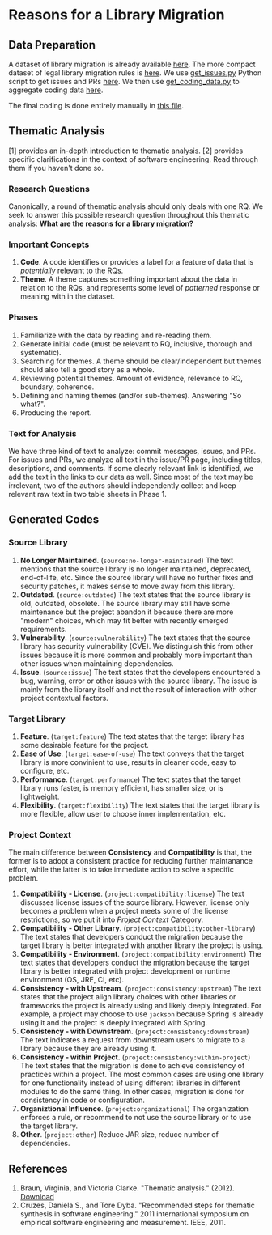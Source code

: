 # Reasons for a Library Migration

## Data Preparation

A dataset of library migration is already available [here](data/migrations.xlsx).
The more compact dataset of legal library migration rules is [here](data/rules.xlsx).
We use [get_issues.py](get_prs_by_commits.py) Python script to get issues and PRs [here](data/prs.xlsx).
We then use [get_coding_data.py](get_coding_data.py) to aggregate coding data [here](data/coding_commits_prs.xlsx).

The final coding is done entirely manually in [this file](data/coding.xlsx).

## Thematic Analysis

[1] provides an in-depth introduction to thematic analysis. 
[2] provides specific clarifications in the context of software engineering. 
Read through them if you haven't done so.

### Research Questions

Canonically, a round of thematic analysis should only deals with one RQ.
We seek to answer this possible research question throughout this thematic analysis:
**What are the reasons for a library migration?**

### Important Concepts

1. **Code**. A code identifies or provides a label for a feature of data that is *potentially* relevant to the RQs.
2. **Theme**. A theme captures something important about the data in relation to the RQs, 
and represents some level of *patterned* response or meaning with in the dataset.

### Phases

1. Familiarize with the data by reading and re-reading them.
2. Generate initial code (must be relevant to RQ, inclusive, thorough and systematic).
3. Searching for themes. A theme should be clear/independent but themes should also tell a good story as a whole.
4. Reviewing potential themes. Amount of evidence, relevance to RQ, boundary, coherence.
5. Defining and naming themes (and/or sub-themes). Answering "So what?".
6. Producing the report.

### Text for Analysis

We have three kind of text to analyze: commit messages, issues, and PRs.
For issues and PRs, we analyze all text in the issue/PR page, including titles, descriptions, and comments.
If some clearly relevant link is identified, we add the text in the links to our data as well. 
Since most of the text may be irrelevant, two of the authors should independently collect and keep relevant raw text in two table sheets in Phase 1.

## Generated Codes

### Source Library

1. **No Longer Maintained**. (`source:no-longer-maintained`) The text mentions that the source library is no longer maintained, deprecated, end-of-life, etc. Since the source library will have no further fixes and security patches, it makes sense to move away from this library.
2. **Outdated**. (`source:outdated`) The text states that the source library is old, outdated, obsolete. The source library may still have some maintenance but the project abandon it because there are more "modern" choices, which may fit better with recently emerged requirements.
3. **Vulnerability**. (`source:vulnerability`) The text states that the source library has security vulnerability (CVE). We distinguish this from other issues because it is more common and probably more important than other issues when maintaining dependencies.
4. **Issue**. (`source:issue`) The text states that the developers encountered a bug, warning, error or other issues with the source library. The issue is mainly from the library itself and not the result of interaction with other project contextual factors.

### Target Library

1. **Feature**. (`target:feature`) The text states that the target library has some desirable feature for the project.
2. **Ease of Use**. (`target:ease-of-use`) The text conveys that the target library is more convinient to use, results in cleaner code, easy to configure, etc.
3. **Performance**. (`target:performance`) The text states that the target library runs faster, is memory efficient, has smaller size, or is lightweight.
4. **Flexibility**. (`target:flexibility`) The text states that the target library is more flexible, allow user to choose inner implementation, etc.

### Project Context

The main difference between **Consistency** and **Compatibility** is that, the former is to adopt a consistent practice for reducing further maintanance effort, while the latter is to take immediate action to solve a specific problem.

1. **Compatibility - License**. (`project:compatibility:license`) The text discusses license issues of the source library. However, license only becomes a problem when a project meets some of the license restrictions, so we put it into *Project Context* Category.
2. **Compatibility - Other Library**. (`project:compatibility:other-library`)  The text states that developers conduct the migration because the target library is better integrated with another library the project is using.
3. **Compatibility - Environment**. (`project:compatibility:environment`) The text states that developers conduct the migration because the target library is better integrated with project development or runtime environment (OS, JRE, CI, etc).
4. **Consistency - with Upstream**. (`project:consistency:upstream`) The text states that the project align library choices with other libraries or frameworks the project is already using and likely deeply integrated. For example, a project may choose to use `jackson` because Spring is already using it and the project is deeply integrated with Spring.
5. **Consistency - with Downstream**. (`project:consistency:downstream`) The text indicates a request from downstream users to migrate to a library because they are already using it.
6. **Consistency - within Project**. (`project:consistency:within-project`) The text states that the migration is done to achieve consistency of practices within a project. The most common cases are using one library for one functionality instead of using different libraries in different modules to do the same thing. In other cases, migration is done for consistency in code or configuration.
7. **Organiztional Influence**. (`project:organizational`) The organization enforces a rule, or recommend to not use the source library or to use the target library.
8. **Other**. (`project:other`) Reduce JAR size, reduce number of dependencies.

## References

1. Braun, Virginia, and Victoria Clarke. "Thematic analysis." (2012). 
   [Download](https://www.researchgate.net/profile/David_Morgan19/post/how_to_do_qualitative_analysis_of_25_one_to_one_interviews/attachment/5b045e3f4cde260d15e0492e/AS%3A629151971151872%401527012927043/download/Braun+12+Psych+Handbook.pdf)
2. Cruzes, Daniela S., and Tore Dyba. "Recommended steps for thematic synthesis in software engineering." 
   2011 international symposium on empirical software engineering and measurement. IEEE, 2011.
